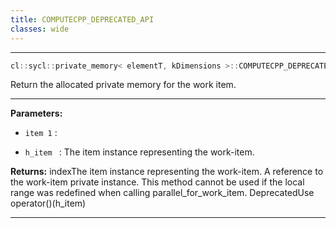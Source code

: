 ```yaml
---
title: COMPUTECPP_DEPRECATED_API
classes: wide
---
```



---

```cpp
cl::sycl::private_memory< elementT, kDimensions >::COMPUTECPP_DEPRECATED_API("operator()(item) deprecated in SYCL 1.2.1, " "use operator()(h_item) instead") elementT &operator()(const item< kDimensions > &index)
```


Return the allocated private memory for the work item. 


---
**Parameters:**

 - `item 1`
: 

 - `h_item `
: The item instance representing the work-item. 

**Returns:** indexThe item instance representing the work-item. A reference to the work-item private instance. This method cannot be used if the local range was redefined when calling parallel_for_work_item. DeprecatedUse operator()(h_item) 

---
